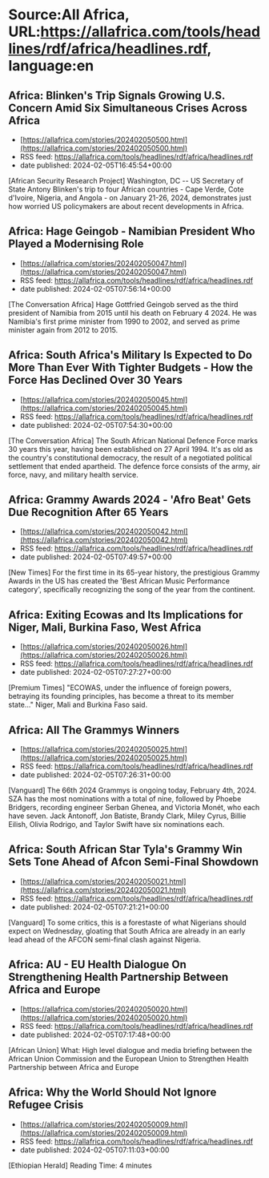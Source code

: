 # Source:All Africa, URL:https://allafrica.com/tools/headlines/rdf/africa/headlines.rdf, language:en

## Africa: Blinken's Trip Signals Growing U.S. Concern Amid Six Simultaneous Crises Across Africa
 - [https://allafrica.com/stories/202402050500.html](https://allafrica.com/stories/202402050500.html)
 - RSS feed: https://allafrica.com/tools/headlines/rdf/africa/headlines.rdf
 - date published: 2024-02-05T16:45:54+00:00

[African Security Research Project] Washington, DC -- US Secretary of State Antony Blinken's trip to four African countries - Cape Verde, Cote d'Ivoire, Nigeria, and Angola - on January 21-26, 2024, demonstrates just how worried US policymakers are about recent developments in Africa.

## Africa: Hage Geingob - Namibian President Who Played a Modernising Role
 - [https://allafrica.com/stories/202402050047.html](https://allafrica.com/stories/202402050047.html)
 - RSS feed: https://allafrica.com/tools/headlines/rdf/africa/headlines.rdf
 - date published: 2024-02-05T07:56:14+00:00

[The Conversation Africa] Hage Gottfried Geingob served as the third president of Namibia from 2015 until his death on February 4 2024. He was Namibia's first prime minister from 1990 to 2002, and served as prime minister again from 2012 to 2015.

## Africa: South Africa's Military Is Expected to Do More Than Ever With Tighter Budgets - How the Force Has Declined Over 30 Years
 - [https://allafrica.com/stories/202402050045.html](https://allafrica.com/stories/202402050045.html)
 - RSS feed: https://allafrica.com/tools/headlines/rdf/africa/headlines.rdf
 - date published: 2024-02-05T07:54:30+00:00

[The Conversation Africa] The South African National Defence Force marks 30 years this year, having been established on 27 April 1994. It's as old as the country's constitutional democracy, the result of a negotiated political settlement that ended apartheid. The defence force consists of the army, air force, navy, and military health service.

## Africa: Grammy Awards 2024 - 'Afro Beat' Gets Due Recognition After 65 Years
 - [https://allafrica.com/stories/202402050042.html](https://allafrica.com/stories/202402050042.html)
 - RSS feed: https://allafrica.com/tools/headlines/rdf/africa/headlines.rdf
 - date published: 2024-02-05T07:49:57+00:00

[New Times] For the first time in its 65-year  history, the prestigious Grammy Awards in the US has created the 'Best African Music Performance category', specifically recognizing the song of the year from the continent.

## Africa: Exiting Ecowas and Its Implications for Niger, Mali, Burkina Faso, West Africa
 - [https://allafrica.com/stories/202402050026.html](https://allafrica.com/stories/202402050026.html)
 - RSS feed: https://allafrica.com/tools/headlines/rdf/africa/headlines.rdf
 - date published: 2024-02-05T07:27:27+00:00

[Premium Times] "ECOWAS, under the influence of foreign powers, betraying its founding principles, has become a threat to its member state..." Niger, Mali and Burkina Faso said.

## Africa: All The Grammys Winners
 - [https://allafrica.com/stories/202402050025.html](https://allafrica.com/stories/202402050025.html)
 - RSS feed: https://allafrica.com/tools/headlines/rdf/africa/headlines.rdf
 - date published: 2024-02-05T07:26:31+00:00

[Vanguard] The 66th 2024 Grammys is ongoing today, February 4th, 2024. SZA has the most nominations with a total of nine, followed by Phoebe Bridgers, recording engineer Serban Ghenea, and Victoria Mon&#xe9;t, who each have seven. Jack Antonoff, Jon Batiste, Brandy Clark, Miley Cyrus, Billie Eilish, Olivia Rodrigo, and Taylor Swift have six nominations each.

## Africa: South African Star Tyla's Grammy Win Sets Tone Ahead of Afcon Semi-Final Showdown
 - [https://allafrica.com/stories/202402050021.html](https://allafrica.com/stories/202402050021.html)
 - RSS feed: https://allafrica.com/tools/headlines/rdf/africa/headlines.rdf
 - date published: 2024-02-05T07:21:21+00:00

[Vanguard] To some critics, this is a forestaste of what Nigerians should expect on Wednesday, gloating that South Africa are already in an early lead ahead of the AFCON semi-final clash against Nigeria.

## Africa: AU - EU Health Dialogue On Strengthening Health Partnership Between Africa and Europe
 - [https://allafrica.com/stories/202402050020.html](https://allafrica.com/stories/202402050020.html)
 - RSS feed: https://allafrica.com/tools/headlines/rdf/africa/headlines.rdf
 - date published: 2024-02-05T07:17:48+00:00

[African Union] What: High level dialogue and media briefing between the African Union Commission and the European Union to Strengthen Health Partnership between Africa and Europe

## Africa: Why the World Should Not Ignore Refugee Crisis
 - [https://allafrica.com/stories/202402050009.html](https://allafrica.com/stories/202402050009.html)
 - RSS feed: https://allafrica.com/tools/headlines/rdf/africa/headlines.rdf
 - date published: 2024-02-05T07:11:03+00:00

[Ethiopian Herald] Reading Time: 4 minutes

